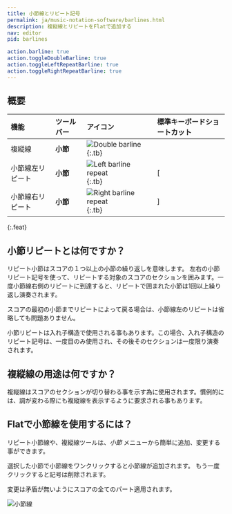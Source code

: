 ```yaml
---
title: 小節線とリピート記号
permalink: ja/music-notation-software/barlines.html
description: 複縦線とリピートをFlatで追加する
nav: editor
pid: barlines

action.barline: true
action.toggleDoubleBarline: true
action.toggleLeftRepeatBarline: true
action.toggleRightRepeatBarline: true
---
```


## 概要

| 機能 | ツールバー | アイコン | 標準キーボードショートカット |
|:--------|:--------|:-----|:------------------|
| 複縦線 | **小節** | ![Double barline](https://prod.flat-cdn.com/img/icons/editorActions/barlineDouble.svg){:.tb} |  |
| 小節線左リピート | **小節** | ![Left barline repeat](https://prod.flat-cdn.com/img/icons/editorActions/barlineRepeatLeft.svg){:.tb} | <span class="kbs-multi"><span class="kb-container"><span class="kb">[</span></span></span> |
| 小節線右リピート | **小節** | ![Right barline repeat](https://prod.flat-cdn.com/img/icons/editorActions/barlineRepeatRight.svg){:.tb} | <span class="kbs-multi"><span class="kb-container"><span class="kb">]</span></span></span> |
{:.feat}

## 小節リピートとは何ですか？

リピート小節はスコアの１つ以上の小節の繰り返しを意味します。
左右の小節リピート記号を使って、リピートする対象のスコアのセクションを囲みます。一度小節線右側のリピートに到達すると、リピートで囲まれた小節は1回以上繰り返し演奏されます。

スコアの最初の小節までリピートによって戻る場合は、小節線左のリピートは省略しても問題ありません。

小節リピートは入れ子構造で使用される事もあります。この場合、入れ子構造のリピート記号は、一度目のみ使用され、その後そのセクションは一度限り演奏されます。

## 複縦線の用途は何ですか？

複縦線はスコアのセクションが切り替わる事を示す為に使用されます。慣例的には、調が変わる際にも複縦線を表示するように要求される事もあります。

## Flatで小節線を使用するには？

リピート小節線や、複縦線ツールは、*小節* メニューから簡単に追加、変更する事ができます。

選択した小節で小節線をワンクリックすると小節線が追加されます。
もう一度クリックすると記号は削除されます。

変更は矛盾が無いようにスコアの全てのパート適用されます。

![小節線](/help/assets/img/editor/barlines.gif)


